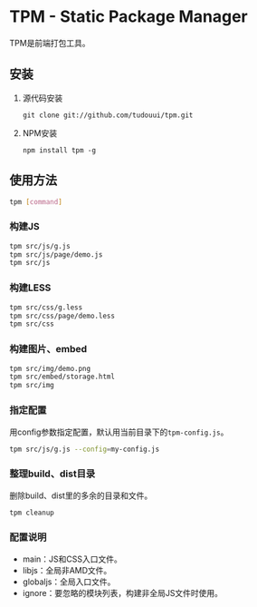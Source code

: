 TPM - Static Package Manager
=================================================

TPM是前端打包工具。

## 安装

1. 源代码安装
	```
	git clone git://github.com/tudouui/tpm.git
	```

2. NPM安装
	```
	npm install tpm -g
	```

## 使用方法

```bash
tpm [command]
```

### 构建JS

```bash
tpm src/js/g.js
tpm src/js/page/demo.js
tpm src/js
```

### 构建LESS

```bash
tpm src/css/g.less
tpm src/css/page/demo.less
tpm src/css
```

### 构建图片、embed

```bash
tpm src/img/demo.png
tpm src/embed/storage.html
tpm src/img
```

### 指定配置
用config参数指定配置，默认用当前目录下的`tpm-config.js`。

```bash
tpm src/js/g.js --config=my-config.js
```

### 整理build、dist目录

删除build、dist里的多余的目录和文件。

```bash
tpm cleanup
```

### 配置说明

* main：JS和CSS入口文件。
* libjs：全局非AMD文件。
* globaljs：全局入口文件。
* ignore：要忽略的模块列表，构建非全局JS文件时使用。
